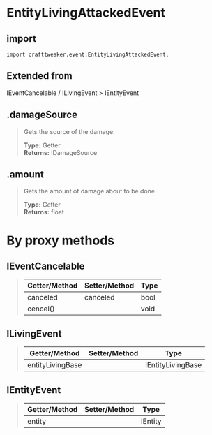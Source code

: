 # EntityLivingAttackedEvent

## import
`import crafttweaker.event.EntityLivingAttackedEvent;`

## Extended from
IEventCancelable / ILivingEvent > IEntityEvent

## .damageSource
> Gets the source of the damage.
>
> **Type:** Getter  
> **Returns:** IDamageSource

## .amount
> Gets the amount of damage about to be done.
>
> **Type:** Getter  
> **Returns:** float

# By proxy methods

## IEventCancelable
> | Getter/Method   | Setter/Method     | Type                  |
> |-----------------|-------------------|-----------------------|
> | canceled        | canceled          | bool                  |
> | cencel()        |                   | void                  |

## ILivingEvent
> | Getter/Method   | Setter/Method     | Type                  |
> |-----------------|-------------------|-----------------------|
> | entityLivingBase|                   | IEntityLivingBase     |

## IEntityEvent
> | Getter/Method   | Setter/Method     | Type                  |
> |-----------------|-------------------|-----------------------|
> | entity          |                   | IEntity               |